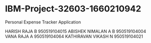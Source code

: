 # IBM-Project-32603-1660210942
Personal Expense Tracker Application

HARISH RAJA B	950519104015
ABISHEK NIMALAN A B	950519104004
VANA RAJA A	950519104064 
KATHIRAVAN VIKASH N	950519104021

